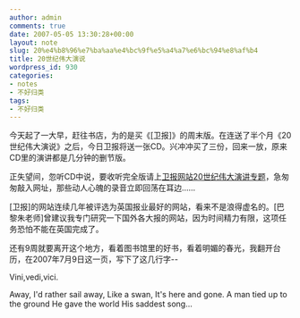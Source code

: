 ```yaml
---
author: admin
comments: true
date: 2007-05-05 13:30:28+00:00
layout: note
slug: 20%e4%b8%96%e7%ba%aa%e4%bc%9f%e5%a4%a7%e6%bc%94%e8%af%b4
title: 20世纪伟大演说
wordpress_id: 930
categories:
- notes
- 不好归类
tags:
- 不好归类
---
```


今天起了一大早，赶往书店，为的是买《[卫报]》的周末版。在连送了半个月《20世纪伟大演说》之后，今日卫报将送一张CD。兴冲冲买了三份，回来一放，原来CD里的演讲都是几分钟的删节版。

正失望间，忽听CD中说，要收听完全版请上[卫报网站20世纪伟大演讲专题](http://www.guardian.co.uk/greatspeeches)，急匆匆敲入网址，那些动人心魄的录音立即回荡在耳边……

[卫报]的网站连续几年被评选为英国报业最好的网站，看来不是浪得虚名的。[巴黎朱老师]曾建议我专门研究一下国外各大报的网站，因为时间精力有限，这项任务恐怕不能在英国完成了。

还有9周就要离开这个地方，看着图书馆里的好书，看着明媚的春光，我翻开台历，在2007年7月9日这一页，写下了这几行字--

Vini,vedi,vici.

Away, I'd rather sail away,
Like a swan, It's here and gone.
A man tied up to the ground
He gave the world
His saddest song...
